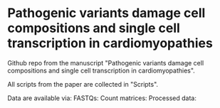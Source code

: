 # Pathogenic variants damage cell compositions and single cell transcription in cardiomyopathies

Github repo from the manuscript "Pathogenic variants damage cell compositions and single cell transcription in cardiomyopathies". 

All scripts from the paper are collected in "Scripts". 

Data are available via: 
FASTQs:
Count matrices:
Processed data:
